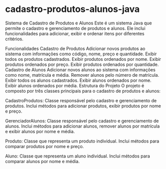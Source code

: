 # cadastro-produtos-alunos-java

Sistema de Cadastro de Produtos e Alunos
Este é um sistema Java que permite o cadastro e gerenciamento de produtos e alunos. Ele inclui funcionalidades para adicionar, exibir e ordenar itens por diferentes critérios.

Funcionalidades
Cadastro de Produtos
Adicionar novos produtos ao sistema com informações como código, nome, preço e quantidade.
Exibir todos os produtos cadastrados.
Exibir produtos ordenados por nome.
Exibir produtos ordenados por preço.
Exibir produtos ordenados por quantidade.
Cadastro de Alunos
Adicionar novos alunos ao sistema com informações como nome, matrícula e média.
Remover alunos pelo número de matrícula.
Exibir todos os alunos cadastrados.
Exibir alunos ordenados por nome.
Exibir alunos ordenados por média.
Estrutura do Projeto
O projeto é composto por três classes principais para o cadastro de produtos e alunos:

CadastroProdutos: Classe responsável pelo cadastro e gerenciamento de produtos. Inclui métodos para adicionar produtos, exibir produtos por nome e preço.

GerenciadorAlunos: Classe responsável pelo cadastro e gerenciamento de alunos. Inclui métodos para adicionar alunos, remover alunos por matrícula e exibir alunos por nome e média.

Produto: Classe que representa um produto individual. Inclui métodos para comparar produtos por nome e preço.

Aluno: Classe que representa um aluno individual. Inclui métodos para comparar alunos por nome e média.
